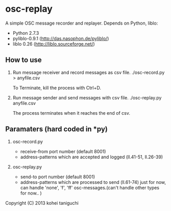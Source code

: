 osc-replay
======================
A simple OSC message recorder and replayer.
Depends on Python, liblo:
 - Python 2.7.3
 - pyliblo-0.9.1
 	(http://das.nasophon.de/pyliblo/)
 - liblo 0.26
	(http://liblo.sourceforge.net/)

How to use
------
1. Run message receiver and record messages as csv file.
	./osc-record.py > anyfile.csv
	
	To Terminate, kill the process with Ctrl+D.

2. Run message sender and send messages with csv file.
	./osc-replay.py anyfile.csv

	The process terminates when it reaches the end of csv.


Paramaters (hard coded in *py)
------	
1. osc-record.py
	- receive-from port number (default 8001)
	- address-patterns which are accepted and logged (ll.41-51, ll.26-39)
	
2. osc-replay.py
	- send-to port number (default 8001)
	- address-patterns which are processed to send (ll.61-74)
		just for now, can handle 'none', 'f', 'ff' osc-messages.(can't handle other types for now.. )


Copyright (C) 2013  kohei taniguchi